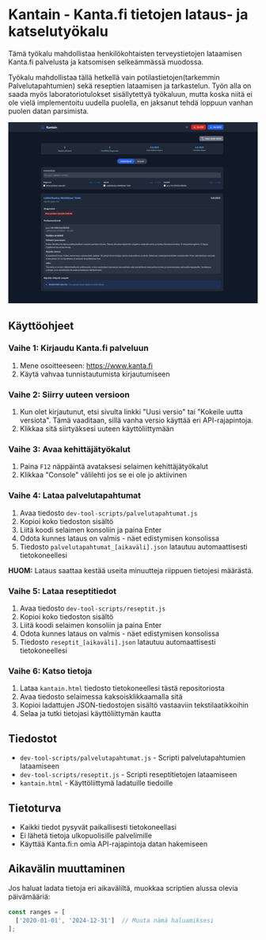 # Kantain - Kanta.fi tietojen lataus- ja katselutyökalu

Tämä työkalu mahdollistaa henkilökohtaisten terveystietojen lataamisen Kanta.fi palvelusta ja katsomisen selkeämmässä muodossa.

Työkalu mahdollistaa tällä hetkellä vain potilastietojen(tarkemmin Palvelutapahtumien) sekä reseptien lataamisen ja tarkastelun. Työn alla on saada myös laboratoriotulokset sisällytettyä työkaluun, mutta koska niitä ei ole vielä implementoitu uudella puolella, en jaksanut tehdä loppuun vanhan puolen datan parsimista.

![Kantain käyttöliittymä](kantain.png)

## Käyttöohjeet

### Vaihe 1: Kirjaudu Kanta.fi palveluun

1. Mene osoitteeseen: https://www.kanta.fi
2. Käytä vahvaa tunnistautumista kirjautumiseen

### Vaihe 2: Siirry uuteen versioon

1. Kun olet kirjautunut, etsi sivulta linkki "Uusi versio" tai "Kokeile uutta versiota". Tämä vaaditaan, sillä vanha versio käyttää eri API-rajapintoja. 
2. Klikkaa sitä siirtyäksesi uuteen käyttöliittymään

### Vaihe 3: Avaa kehittäjätyökalut

1. Paina `F12` näppäintä avataksesi selaimen kehittäjätyökalut
2. Klikkaa "Console" välilehti jos se ei ole jo aktiivinen

### Vaihe 4: Lataa palvelutapahtumat

1. Avaa tiedosto `dev-tool-scripts/palvelutapahtumat.js`
2. Kopioi koko tiedoston sisältö
3. Liitä koodi selaimen konsoliin ja paina Enter
4. Odota kunnes lataus on valmis - näet edistymisen konsolissa
5. Tiedosto `palvelutapahtumat_[aikaväli].json` latautuu automaattisesti tietokoneellesi

**HUOM:** Lataus saattaa kestää useita minuutteja riippuen tietojesi määrästä.

### Vaihe 5: Lataa reseptitiedot

1. Avaa tiedosto `dev-tool-scripts/reseptit.js`
2. Kopioi koko tiedoston sisältö
3. Liitä koodi selaimen konsoliin ja paina Enter
4. Odota kunnes lataus on valmis - näet edistymisen konsolissa
5. Tiedosto `reseptit_[aikaväli].json` latautuu automaattisesti tietokoneellesi

### Vaihe 6: Katso tietoja

1. Lataa `kantain.html` tiedosto tietokoneellesi tästä repositoriosta
2. Avaa tiedosto selaimessa kaksoisklikkaamalla sitä
3. Kopioi ladattujen JSON-tiedostojen sisältö vastaaviin tekstilaatikkoihin
4. Selaa ja tutki tietojasi käyttöliittymän kautta

## Tiedostot

- `dev-tool-scripts/palvelutapahtumat.js` - Scripti palvelutapahtumien lataamiseen
- `dev-tool-scripts/reseptit.js` - Scripti reseptitietojen lataamiseen  
- `kantain.html` - Käyttöliittymä ladatuille tiedoille

## Tietoturva

- Kaikki tiedot pysyvät paikallisesti tietokoneellasi
- Ei lähetä tietoja ulkopuolisille palvelimille
- Käyttää Kanta.fi:n omia API-rajapintoja datan hakemiseen

## Aikavälin muuttaminen

Jos haluat ladata tietoja eri aikaväliltä, muokkaa scriptien alussa olevia päivämääriä:

```javascript
const ranges = [
  ['2020-01-01', '2024-12-31']  // Muuta nämä haluamiksesi
];
```
